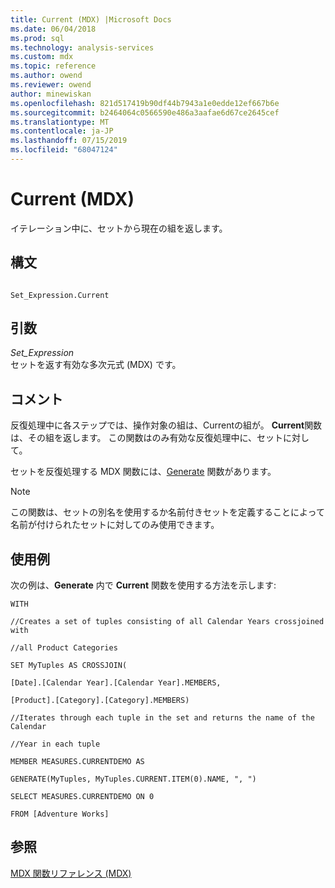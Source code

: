 ```yaml
---
title: Current (MDX) |Microsoft Docs
ms.date: 06/04/2018
ms.prod: sql
ms.technology: analysis-services
ms.custom: mdx
ms.topic: reference
ms.author: owend
ms.reviewer: owend
author: minewiskan
ms.openlocfilehash: 821d517419b90df44b7943a1e0edde12ef667b6e
ms.sourcegitcommit: b2464064c0566590e486a3aafae6d67ce2645cef
ms.translationtype: MT
ms.contentlocale: ja-JP
ms.lasthandoff: 07/15/2019
ms.locfileid: "68047124"
---
```

# <a name="current-mdx"></a>Current (MDX)


  イテレーション中に、セットから現在の組を返します。  
  
## <a name="syntax"></a>構文  
  
```  
  
Set_Expression.Current   
```  
  
## <a name="arguments"></a>引数  
 *Set_Expression*  
 セットを返す有効な多次元式 (MDX) です。  
  
## <a name="remarks"></a>コメント  
 反復処理中に各ステップでは、操作対象の組は、Currentの組が。 **Current**関数は、その組を返します。 この関数はのみ有効な反復処理中に、セットに対して。  
  
 セットを反復処理する MDX 関数には、[Generate](../mdx/generate-mdx.md) 関数があります。  
  
> [!NOTE]  
>  この関数は、セットの別名を使用するか名前付きセットを定義することによって名前が付けられたセットに対してのみ使用できます。  
  
## <a name="examples"></a>使用例  
 次の例は、**Generate** 内で **Current** 関数を使用する方法を示します: 

  
 `WITH`  
  
 `//Creates a set of tuples consisting of all Calendar Years crossjoined with`  
  
 `//all Product Categories`  
  
 `SET MyTuples AS CROSSJOIN(`  
  
 `[Date].[Calendar Year].[Calendar Year].MEMBERS,`  
  
 `[Product].[Category].[Category].MEMBERS)`  
  
 `//Iterates through each tuple in the set and returns the name of the Calendar`  
  
 `//Year in each tuple`  
  
 `MEMBER MEASURES.CURRENTDEMO AS`  
  
 `GENERATE(MyTuples, MyTuples.CURRENT.ITEM(0).NAME, ", ")`  
  
 `SELECT MEASURES.CURRENTDEMO ON 0`  
  
 `FROM [Adventure Works]`  
  
## <a name="see-also"></a>参照  
 [MDX 関数リファレンス &#40;MDX&#41;](../mdx/mdx-function-reference-mdx.md)  
  
  
